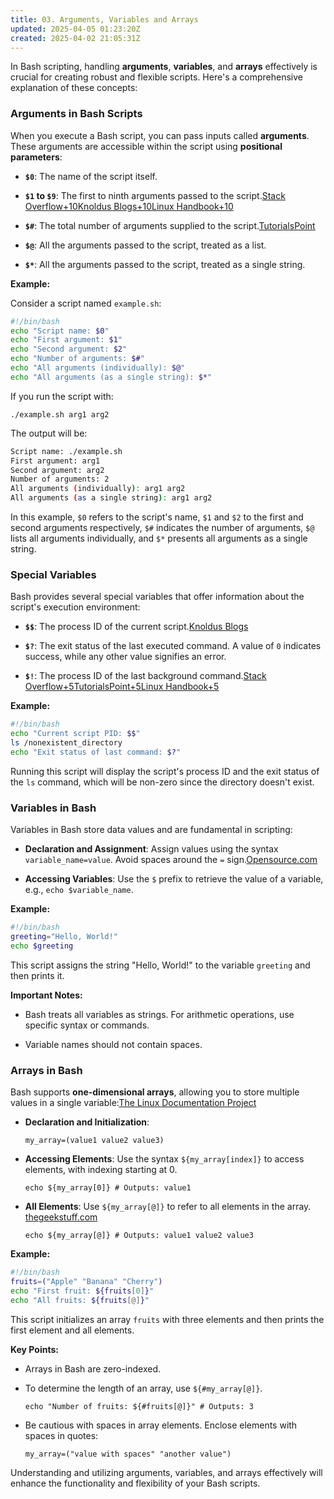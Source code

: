 ```yaml
---
title: 03. Arguments, Variables and Arrays
updated: 2025-04-05 01:23:20Z
created: 2025-04-02 21:05:31Z
---
```


​In Bash scripting, handling **arguments**, **variables**, and **arrays** effectively is crucial for creating robust and flexible scripts. Here's a comprehensive explanation of these concepts:​

### Arguments in Bash Scripts

When you execute a Bash script, you can pass inputs called **arguments**. These arguments are accessible within the script using **positional parameters**:​

- **`$0`**: The name of the script itself.​
    
- **`$1` to `$9`**: The first to ninth arguments passed to the script.​[Stack Overflow+10Knoldus Blogs+10Linux Handbook+10](https://blog.knoldus.com/special-variables-in-bash-scripting/?utm_source=chatgpt.com)
    
- **`$#`**: The total number of arguments supplied to the script.​[TutorialsPoint](https://www.tutorialspoint.com/unix/unix-special-variables.htm?utm_source=chatgpt.com)
    
- **`$@`**: All the arguments passed to the script, treated as a list.​
    
- **`$*`**: All the arguments passed to the script, treated as a single string.​
    

**Example:**

Consider a script named `example.sh`:​

```bash
#!/bin/bash
echo "Script name: $0"
echo "First argument: $1"
echo "Second argument: $2"
echo "Number of arguments: $#"
echo "All arguments (individually): $@"
echo "All arguments (as a single string): $*"
```

If you run the script with:

`./example.sh arg1 arg2`

The output will be:

```bash
Script name: ./example.sh
First argument: arg1
Second argument: arg2
Number of arguments: 2
All arguments (individually): arg1 arg2
All arguments (as a single string): arg1 arg2
```

In this example, `$0` refers to the script's name, `$1` and `$2` to the first and second arguments respectively, `$#` indicates the number of arguments, `$@` lists all arguments individually, and `$*` presents all arguments as a single string.​

### Special Variables

Bash provides several special variables that offer information about the script's execution environment:​

- **`$$`**: The process ID of the current script.​[Knoldus Blogs](https://blog.knoldus.com/special-variables-in-bash-scripting/?utm_source=chatgpt.com)
    
- **`$?`**: The exit status of the last executed command. A value of `0` indicates success, while any other value signifies an error.​
    
- **`$!`**: The process ID of the last background command.​[Stack Overflow+5TutorialsPoint+5Linux Handbook+5](https://www.tutorialspoint.com/unix/unix-special-variables.htm?utm_source=chatgpt.com)
    

**Example:**

```bash
#!/bin/bash
echo "Current script PID: $$"
ls /nonexistent_directory
echo "Exit status of last command: $?"
```

Running this script will display the script's process ID and the exit status of the `ls` command, which will be non-zero since the directory doesn't exist.

### Variables in Bash

Variables in Bash store data values and are fundamental in scripting:​

- **Declaration and Assignment**: Assign values using the syntax `variable_name=value`. Avoid spaces around the `=` sign.​[Opensource.com](https://opensource.com/article/18/5/you-dont-know-bash-intro-bash-arrays?utm_source=chatgpt.com)
    
- **Accessing Variables**: Use the `$` prefix to retrieve the value of a variable, e.g., `echo $variable_name`.​
    

**Example:**

```bash
#!/bin/bash
greeting="Hello, World!"
echo $greeting
```

This script assigns the string "Hello, World!" to the variable `greeting` and then prints it.​

**Important Notes:**

- Bash treats all variables as strings. For arithmetic operations, use specific syntax or commands.​
    
- Variable names should not contain spaces.​
    

### Arrays in Bash

Bash supports **one-dimensional arrays**, allowing you to store multiple values in a single variable:​[The Linux Documentation Project](https://tldp.org/LDP/abs/html/arrays.html?utm_source=chatgpt.com)

- **Declaration and Initialization**:
    
    `my_array=(value1 value2 value3)`
    
- **Accessing Elements**: Use the syntax `${my_array[index]}` to access elements, with indexing starting at 0.​
    
    `echo ${my_array[0]} # Outputs: value1`
    
- **All Elements**: Use `${my_array[@]}` to refer to all elements in the array.​[thegeekstuff.com](https://www.thegeekstuff.com/2010/06/bash-array-tutorial/?utm_source=chatgpt.com)
    
    `echo ${my_array[@]} # Outputs: value1 value2 value3`
    

**Example:**

```bash
#!/bin/bash
fruits=("Apple" "Banana" "Cherry")
echo "First fruit: ${fruits[0]}"
echo "All fruits: ${fruits[@]}"
```

This script initializes an array `fruits` with three elements and then prints the first element and all elements.​

**Key Points:**

- Arrays in Bash are zero-indexed.​
    
- To determine the length of an array, use `${#my_array[@]}`.​
    
    `echo "Number of fruits: ${#fruits[@]}" # Outputs: 3`
    
- Be cautious with spaces in array elements. Enclose elements with spaces in quotes:​
    
    `my_array=("value with spaces" "another value")`
    

Understanding and utilizing arguments, variables, and arrays effectively will enhance the functionality and flexibility of your Bash scripts.